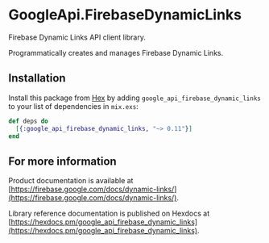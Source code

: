 # GoogleApi.FirebaseDynamicLinks

Firebase Dynamic Links API client library.

Programmatically creates and manages Firebase Dynamic Links.

## Installation

Install this package from [Hex](https://hex.pm) by adding
`google_api_firebase_dynamic_links` to your list of dependencies in `mix.exs`:

```elixir
def deps do
  [{:google_api_firebase_dynamic_links, "~> 0.11"}]
end
```

## For more information

Product documentation is available at [https://firebase.google.com/docs/dynamic-links/](https://firebase.google.com/docs/dynamic-links/).

Library reference documentation is published on Hexdocs at
[https://hexdocs.pm/google_api_firebase_dynamic_links](https://hexdocs.pm/google_api_firebase_dynamic_links).
